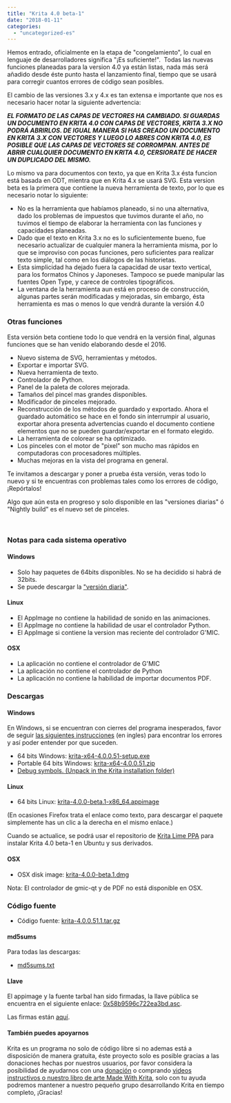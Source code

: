 ```yaml
---
title: "Krita 4.0 beta-1"
date: "2018-01-11"
categories: 
  - "uncategorized-es"
---
```


Hemos entrado, oficialmente en la etapa de "congelamiento", lo cual en lenguaje de desarrolladores significa "¡Es suficiente!".  Todas las nuevas funciones planeadas para la version 4.0 ya están listas, nada más será añadido desde éste punto hasta el lanzamiento final, tiempo que se usará para corregir cuantos errores de código sean posibles.

El cambio de las versiones 3.x y 4.x es tan extensa e importante que nos es necesario hacer notar la siguiente advertencia:

_**EL FORMATO DE LAS CAPAS DE VECTORES HA CAMBIADO. SI GUARDAS UN DOCUMENTO EN KRITA 4.0 CON CAPAS DE VECTORES, KRITA 3.X NO PODRÁ ABRIRLOS. DE IGUAL MANERA SI HAS CREADO UN DOCUMENTO EN KRITA 3.X CON VECTORES Y LUEGO LO ABRES CON KRITA 4.0, ES POSIBLE QUE LAS CAPAS DE VECTORES SE CORROMPAN. ANTES DE ABRIR CUALQUIER DOCUMENTO EN KRITA 4.0, CERSIORATE DE HACER UN DUPLICADO DEL MISMO.**_

Lo mismo va para documentos con texto, ya que en Krita 3.x ésta funcion está basada en ODT, mientra que en Krita 4.x se usará SVG. Esta version beta es la primera que contiene la nueva herramienta de texto, por lo que es necesario notar lo siguiente:

- No es la herramienta que habíamos planeado, si no una alternativa, dado los problemas de impuestos que tuvimos durante el año, no tuvimos el tiempo de elaborar la herramienta con las funciones y capacidades planeadas.
- Dado que el texto en Krita 3.x no es lo suficientemente bueno, fue necesario actualizar de cualquier manera la herramienta misma, por lo que se improviso con pocas funciones, pero suficientes para realizar texto simple, tal como en los diálogos de las historietas.
- Esta simplicidad ha dejado fuera la capacidad de usar texto vertical, para los formatos Chinos y Japoneses. Tampoco se puede manipular las fuentes Open Type, y carece de controles tipográficos.
- La ventana de la herramienta aun está en proceso de construcción, algunas partes serán modificadas y mejoradas, sin embargo, ésta herramienta es mas o menos lo que vendrá durante la versión 4.0

### Otras funciones

Esta versión beta contiene todo lo que vendrá en la versión final, algunas funciones que se han venido elaborando desde el 2016.

- Nuevo sistema de SVG, herramientas y métodos.
- Exportar e importar SVG.
- Nueva herramienta de texto.
- Controlador de Python.
- Panel de la paleta de colores mejorada.
- Tamaños del pincel mas grandes disponibles.
- Modificador de pinceles mejorado.
- Reconstrucción de los métodos de guardado y exportado. Ahora el guardado automático se hace en el fondo sin interrumpir al usuario, exportar ahora presenta advertencias cuando el documento contiene elementos que no se pueden guardar/exportar en el formato elegido.
- La herramienta de colorear se ha optimizado.
- Los pinceles con el motor de "pixel" son mucho mas rápidos en computadoras con procesadores múltiples.
- Muchas mejoras en la vista del programa en general.

Te invitamos a descargar y poner a prueba ésta versión, veras todo lo nuevo y si te encuentras con problemas tales como los errores de código, ¡Repórtalos!

Algo que aún esta en progreso y solo disponible en las "versiones diarias" ó "Nightly build" es el nuevo set de pinceles.

 

### Notas para cada sistema operativo

#### Windows

- Solo hay paquetes de 64bits disponibles. No se ha decidido si habrá de 32bits.
- Se puede descargar la ["versión diaria"](https://binary-factory.kde.org/job/Krita_Nightly_Build/).

#### Linux

- El AppImage no contiene la habilidad de sonido en las animaciones.
- El AppImage no contiene la habilidad de usar el controlador Python.
- El AppImage si contiene la version mas reciente del controlador G'MIC.

#### OSX

- La aplicación no contiene el controlador de G'MIC
- La aplicación no contiene el controlador de Python
- La aplicación no contiene la habilidad de importar documentos PDF.

### Descargas

#### Windows

En Windows, si se encuentran con cierres del programa inesperados, favor de seguir [las siguientes instrucciones](https://docs.krita.org/Dr._Mingw_debugger) (en ingles) para encontrar los errores y así poder entender por que suceden.

- 64 bits Windows: [krita-x64-4.0.0.51-setup.exe](https://download.kde.org/unstable/krita/4.0.0.51/krita-x64-4.0.0.51-setup.exe)
- Portable 64 bits Windows: [krita-x64-4.0.0.51.zip](https://download.kde.org/unstable/krita/4.0.0.51/krita-x64-4.0.0.51.zip)
- [Debug symbols. (Unpack in the Krita installation folder)](https://download.kde.org/unstable/krita/4.0.0.51/krita-x64-4.0.0.51-dbg.zip)

#### Linux

- 64 bits Linux: [krita-4.0.0-beta.1-x86\_64.appimage](https://download.kde.org/unstable/krita/4.0.0.51/krita-4.0.0-beta1.1-x86_64.appimage)

(En ocasiones Firefox trata el enlace como texto, para descargar el paquete simplemente has un clic a la derecha en el mismo enlace.)

Cuando se actualice, se podrá usar el repositorio de [Krita Lime PPA](https://launchpad.net/%7Ekritalime/+archive/ubuntu/ppa) para instalar Krita 4.0 beta-1 en Ubuntu y sus derivados.

#### OSX

- OSX disk image: [krita-4.0.0-beta.1.dmg](https://download.kde.org/unstable/krita/4.0.0.51/krita-4.0.0-beta.1.dmg)

Nota: El controlador de gmic-qt y de PDF no está disponible en OSX.

### Código fuente

- Código fuente: [krita-4.0.0.51.1.tar.gz](https://download.kde.org/unstable/krita/4.0.0.51/krita-4.0.0.51.tar.gz)

#### md5sums

Para todas las descargas:

- [md5sums.txt](https://download.kde.org/unstable/krita/3.2.0-beta.1/md5sums.txt)

#### Llave

El appimage y la fuente tarbal han sido firmadas, la llave pública se encuentra en el siguiente enlace: [0x58b9596c722ea3bd.asc](https://share.kde.org/index.php/s/fJ99V5mZvuyD0z8).

Las firmas están [aquí](http://download.kde.org/unstable/krita/3.1.3-beta.1).

#### También puedes apoyarnos

Krita es un programa no solo de código libre si no ademas está a disposición de manera gratuita, éste proyecto solo es posible gracias a las donaciones hechas por nuestros usuarios, por favor considera la posibilidad de ayudarnos con una [donación](/support-us/donations/) o comprando [videos instructivos o nuestro libro de arte Made With Krita](https://krita.org/es/item/krita-3-2-0/%22/support-us/shop), solo con tu ayuda podremos mantener a nuestro pequeño grupo desarrollando Krita en tiempo completo, ¡Gracias!

